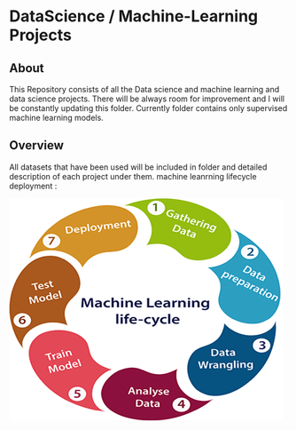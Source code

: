 # DataScience / Machine-Learning Projects

## About
This Repository consists of all the Data science and machine learning and data science projects.
There will be always room for improvement and I will be constantly updating this folder.
Currently folder contains only supervised machine learning models.

## Overview

All datasets that have been used will be included in folder and detailed description of each project under them.
machine leanrning lifecycle deployment :


![](readme-resources/machine-learning-life-cycle.png)

